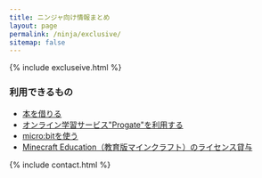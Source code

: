 ```yaml
---
title: ニンジャ向け情報まとめ
layout: page
permalink: /ninja/exclusive/
sitemap: false
---
```

{% include excluseive.html %}

### 利用できるもの
- [本を借りる](./library/)
- [オンライン学習サービス"Progate"を利用する](./progate/)
- [micro:bitを使う](./microbit/)
- [Minecraft Education（教育版マインクラフト）のライセンス貸与](./minecraft/)

{% include contact.html %}
